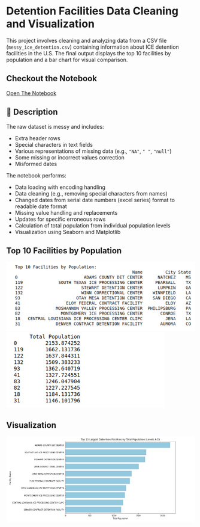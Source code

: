 # Detention Facilities Data Cleaning and Visualization

This project involves cleaning and analyzing data from a CSV file (`messy_ice_detention.csv`) containing information about ICE detention facilities in the U.S. The final output displays the top 10 facilities by population and a bar chart for visual comparison.

## Checkout the Notebook 
[Open The Notebook](/data_screening_exercise.ipynb)

## 📝 Description

The raw dataset is messy and includes:
- Extra header rows
- Special characters in text fields
- Various representations of missing data (e.g., `"NA"`, `" "`, `"null"`)
- Some missing or incorrect values correction
- Misformed dates

The notebook performs:
- Data loading with encoding handling
- Data cleaning (e.g., removing special characters from names)
- Changed dates from  serial date numbers (excel series) format to readable date format
- Missing value handling and replacements
- Updates for specific erroneous rows
- Calculation of total population from individual population levels
- Visualization using Seaborn and Matplotlib


## Top 10 Facilities by Population
![alt text](Images/image.png)
![alt text](Images/image-1.png)

## Visualization
![alt text](Images/image-2.png)